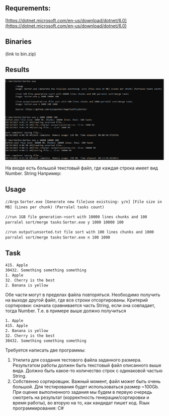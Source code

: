 ## Requrements:

[https://dotnet.microsoft.com/en-us/download/dotnet/6.0](https://dotnet.microsoft.com/en-us/download/dotnet/6.0)

## Binaries

(link to bin.zip)

## Results

![](demo/demo.png?raw=true)

На входе есть большой текстовый файл, где каждая строка имеет вид Number. String
Например:

## Usage

`//Args`
`Sorter.exe [Generate new file|use existsing: y/n] [File size in MB] (Lines per chunk) (Parralel tasks count)`

`//run 1GB file generation->sort with 10000 lines chunks and 100 parralel sort/merge tasks`
`Sorter.exe y 1000 10000 100`

`//run output\unsorted.txt file sort with 100 lines chunks and 1000 parralel sort/merge tasks`
`Sorter.exe n 100 1000`

## Task

```
415. Apple
30432. Something something something
1. Apple
32. Cherry is the best
2. Banana is yellow
```

Обе части могут в пределах файла повторяться. Необходимо получить на выходе другой файл, где
все строки отсортированы. Критерий сортировки: сначала сравнивается часть String, если она
совпадает, тогда Number.
Т.е. в примере выше должно получиться

```
1. Apple
415. Apple
2. Banana is yellow
32. Cherry is the best
30432. Something something something
```

Требуется написать две программы:

1. Утилита для создания тестового файла заданного размера. Результатом работы должен быть
текстовый файл описанного выше вида. Должно быть какое-то количество строк с одинаковой
частью String.
2. Собственно сортировщик. Важный момент, файл может быть очень большой. Для тестирования
будет использоваться размер \~100Gb.
При оценке выполненного задания мы будем в первую очередь смотреть на результат
(корректность генерации/сортировки и время работы), во вторую на то, как кандидат пишет код.
Язык программирования: C#